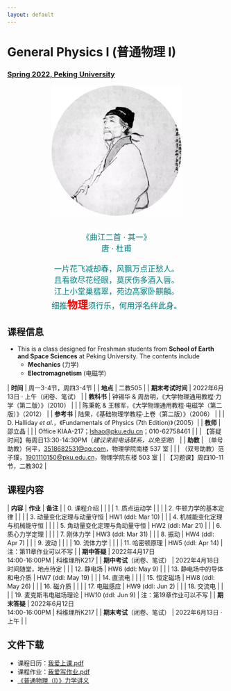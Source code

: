 ```yaml
---
layout: default
---
```


<style>
table {
  font-family: arial, sans-serif;
  border-collapse: collapse;
  width: 100%;
}

td, th {
  border: 1px solid #dddddd;
  text-align: left;
  padding: 8px;
}

tr:nth-child(odd) {
  background-color: #dddddd;
}
</style>


# <b>General Physics I (普通物理 I)</b>

### <u>Spring 2022, Peking University</u>

<div style="display: flex; justify-content: center;">
<img src="../phy20/dufu.jpeg" width="300" height="300">
</div>

<p align="center">
<font color="teal" size="4">
<br> 《曲江二首 · 其一》<br>
唐 · 杜甫 <br>
<br>
一片花飞减却春，风飘万点正愁人。 <br>
且看欲尽花经眼，莫厌伤多酒入唇。 <br>
江上小堂巢翡翠，苑边高冢卧麒麟。 <br>
细推<font color="red" size="5"><b>物理</b></font>须行乐，何用浮名绊此身。 <br>
</font>
</p>

## 课程信息

- This is a class designed for Freshman students from <b>School of Earth and Space Sciences</b> at Peking University. The contents include
  - **Mechanics** (力学)
  - **Electromagnetism** (电磁学)

| **时间** | 周一3-4节，周四3-4节 |
| **地点** | 二教505 |
| **期末考试时间** | 2022年6月13日 · 上午（闭卷、笔试） |
| **教科书** | 钟锡华 & 周岳明，《大学物理通用教程·力学（第二版）》（2010） |
| | 陈秉乾 & 王稼军，《大学物理通用教程·电磁学（第二版）》（2012） |
| **参考书** | 陆果，《基础物理学教程·上卷（第二版）》（2006） |
| | D. Halliday *et al.*，《Fundamentals of Physics (7th Edition)》（2005）|
| **教师** | 邵立晶 | 
| | Office KIAA-217；lshao@pku.edu.cn；010-62758461 | 
| | 【答疑时间】每周日13:30-14:30PM（*建议来前电话联系，以免空跑*） | 
| **助教** | （单号助教）何平，3518682531@qq.com，物理学院南楼 537 室 |
| | （双号助教）范子璞，1901110150@pku.edu.cn，物理学院东楼 503 室
| | 【习题课】周四10-11节，二教302 |

<p></p>

## 课程内容

| **内容** | **作业** | **备注** |
| 0. 课程介绍 | | |
| 1. 质点运动学 | | |
| 2. 牛顿力学的基本定律 | | |
| 3. 动量变化定理与动量守恒 | HW1 (ddl: Mar 10) |  |
| 4. 机械能变化定理与机械能守恒 | | |
| 5. 角动量变化定理与角动量守恒 | HW2 (ddl: Mar 21) |  |
| 6. 质心力学定理 | | |
| 7. 刚体力学 | HW3 (ddl: Mar 31) |  |
| 8. 振动 | HW4 (ddl: Apr 7) |  |
| 9. 波动 | |  |
| 10. 流体力学 | | |
| 11. 哈密顿原理 | HW5 (ddl: Apr 14) | 注：第11章作业可以不写 |
| **期中答疑** | 2022年4月17日<br>14:00-16:00PM |  科维理所K217 |
| **期中考试**（闭卷、笔试） | 2022年4月18日<br>时间随堂，地点待定 |  |
| 12. 静电场 |  HW6 (ddl: May 9)  | |
| 13. 静电场中的导体和电介质 | HW7 (ddl: May 19) |  |
| 14. 直流电 |  |  |
| 15. 恒定磁场 | HW8 (ddl: May 26) | |
| 16. 磁介质 |  |  |
| 17. 电磁感应 | HW9 (ddl: Jun 2) | |
| 18. 交流电 | | |
| 19. 麦克斯韦电磁场理论 | HW10 (ddl: Jun 9) | 注：第19章作业可以不写 |
| **期末答疑** | 2022年6月12日<br>14:00-16:00PM |  科维理所K217 |
| **期末考试**（闭卷、笔试） | 2022年6月13日 · 上午 |  |

<p></p>

## 文件下载

- 课程日历：[我爱上课.pdf](https://disk.pku.edu.cn/link/DFD02EC7E930172C5B6B31EF57327843)
- 课程作业：[我爱写作业.pdf](https://disk.pku.edu.cn/link/DFD02EC7E930172C5B6B31EF57327843)
- [《普通物理（I）》力学讲义](https://disk.pku.edu.cn/link/DFD02EC7E930172C5B6B31EF57327843)

<p></p>

<script type="text/x-mathjax-config">
  MathJax.Hub.Config({
    tex2jax: {
      inlineMath: [ ['$','$'] ],
      processEscapes: true
    }
  });
</script>
<script type="text/javascript" src="https://cdn.mathjax.org/mathjax/latest/MathJax.js?config=TeX-AMS-MML_HTMLorMML">
</script>

